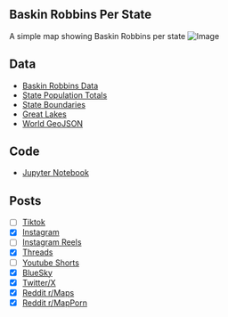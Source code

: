 ## Baskin Robbins Per State
A simple map showing Baskin Robbins per state
![Image](https://drive.google.com/uc?export=view&id=1w8NlI-eRzMAuGsYCgEn6kHkN7ZeXkY_D)

## Data
* [Baskin Robbins Data](https://locations.baskinrobbins.com/)
* [State Population Totals](https://www.census.gov/data/tables/time-series/demo/popest/2020s-state-total.html)
* [State Boundaries](https://www.census.gov/geographies/mapping-files/time-series/geo/carto-boundary-file.html)
* [Great Lakes](https://usicecenter.gov/Products/GreatLakesData)
* [World GeoJSON](https://public.opendatasoft.com/explore/dataset/world-administrative-boundaries/export/?flg=en-us)

## Code
* [Jupyter Notebook](FormatData.ipynb)

## Posts
- [ ] [Tiktok]()
- [x] [Instagram](https://www.instagram.com/p/DHWye0Cyghg/)
- [ ] [Instagram Reels]()
- [x] [Threads](https://www.threads.net/@vinemapper/post/DHWyfYGSupk)
- [ ] [Youtube Shorts]()
- [x] [BlueSky](https://bsky.app/profile/vinemapper.bsky.social/post/3lkomxm54fs25)
- [x] [Twitter/X](https://x.com/VineMapper/status/1902112524046364797)
- [x] [Reddit r/Maps](https://www.reddit.com/r/Maps/comments/1jegp2x/baskin_robbins_per_state/)
- [x] [Reddit r/MapPorn](https://www.reddit.com/r/MapPorn/comments/1jegp1y/baskin_robbins_per_state/)
